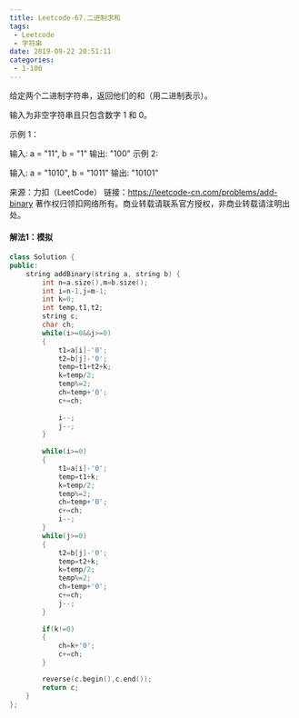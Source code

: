 ```yaml
---
title: Leetcode-67.二进制求和
tags:
 - Leetcode
 - 字符串
date: 2019-09-22 20:51:11
categories:
 - 1-100
---
```


给定两个二进制字符串，返回他们的和（用二进制表示）。

输入为非空字符串且只包含数字 1 和 0。

<!--more-->

示例 1：

输入: a = "11", b = "1"
输出: "100"
示例 2:

输入: a = "1010", b = "1011"
输出: "10101"

来源：力扣（LeetCode）
链接：https://leetcode-cn.com/problems/add-binary
著作权归领扣网络所有。商业转载请联系官方授权，非商业转载请注明出处。

#### 解法1：模拟

```c++
class Solution {
public:
    string addBinary(string a, string b) {
        int n=a.size(),m=b.size();
        int i=n-1,j=m-1;
        int k=0;
        int temp,t1,t2;
        string c;
        char ch;
        while(i>=0&&j>=0)
        {
            t1=a[i]-'0';
            t2=b[j]-'0';
            temp=t1+t2+k;
            k=temp/2;
            temp%=2;
            ch=temp+'0';
            c+=ch;
          
            i--;
            j--;
        }
      
        while(i>=0)
        {
            t1=a[i]-'0';
            temp=t1+k;
            k=temp/2;
            temp%=2;
            ch=temp+'0';
            c+=ch;
            i--;
        }
        while(j>=0)
        {
            t2=b[j]-'0';
            temp=t2+k;
            k=temp/2;
            temp%=2;
            ch=temp+'0';
            c+=ch;
            j--;
        }
   
        if(k!=0)
        {
            ch=k+'0';
            c+=ch;
        }

        reverse(c.begin(),c.end());
        return c;
    }
};
```

